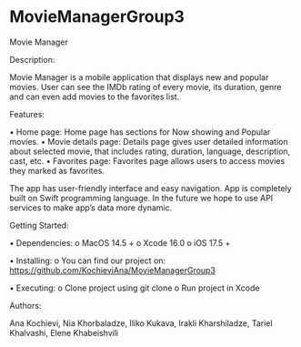 # MovieManagerGroup3
 
Movie Manager

Description:

Movie Manager is a mobile application that displays new and popular movies. User can see the IMDb rating of every movie, its duration, genre and can even add movies to the favorites list. 

Features:

•	Home page: Home page has sections for Now showing and Popular movies.
•	Movie details page: Details page gives user detailed information about selected movie, that includes rating, duration, language, description, cast, etc.
•	Favorites page: Favorites page allows users to access movies they marked as favorites.

The app has user-friendly interface and easy navigation. App is completely built on Swift programming language. In the future we hope to use API services to make app’s data more dynamic.

Getting Started:

•	Dependencies:
  o	MacOS 14.5 +
  o	 Xcode 16.0
  o	iOS 17.5 +

•	Installing:
  o	You can find our project on: https://github.com/KochieviAna/MovieManagerGroup3

•	Executing:
  o	Clone project using git clone
  o	Run project in Xcode

Authors:

 Ana Kochievi, Nia Khorbaladze, Iliko Kukava, Irakli Kharshiladze, Tariel Khalvashi, Elene Khabeishvili


